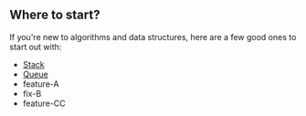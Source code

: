 ## Where to start?

If you're new to algorithms and data structures, here are a few good ones to start out with:

- [Stack](Stack/)
- [Queue](Queue/)
- feature-A
- fix-B
- feature-CC
